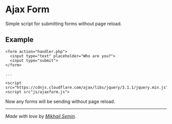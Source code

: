 # Ajax Form

Simple script for submitting forms without page reload.

## Example

```
<form action="handler.php">
  <input type="text" placeholder="Who are you?">
  <input type="submit">
</form>

...

<script src="https://cdnjs.cloudflare.com/ajax/libs/jquery/3.1.1/jquery.min.js">
<script src"js/ajaxform.js">
```

Now any forms will be sending without page reload.

_________

*Made with love by [Mikhail Semin](http://bifot.ru).*